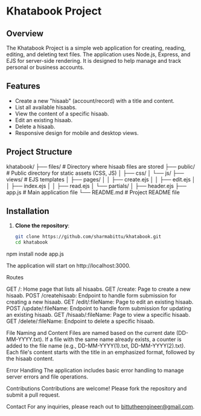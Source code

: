 # Khatabook Project

## Overview

The Khatabook Project is a simple web application for creating, reading, editing, and deleting text files. The application uses Node.js, Express, and EJS for server-side rendering. It is designed to help manage and track personal or business accounts.

## Features

- Create a new "hisaab" (account/record) with a title and content.
- List all available hisaabs.
- View the content of a specific hisaab.
- Edit an existing hisaab.
- Delete a hisaab.
- Responsive design for mobile and desktop views.

## Project Structure


khatabook/
├── files/ # Directory where hisaab files are stored
├── public/ # Public directory for static assets (CSS, JS)
│ ├── css/
│ └── js/
├── views/ # EJS templates
│ ├── pages/
│ │ ├── create.ejs
│ │ ├── edit.ejs
│ │ ├── index.ejs
│ │ ├── read.ejs
│ └── partials/
│ ├── header.ejs
├── app.js # Main application file
└── README.md # Project README file



## Installation

1. **Clone the repository**:

   ```sh
   git clone https://github.com/sharmabittu/khatabook.git
   cd khatabook
npm install
node app.js

The application will start on http://localhost:3000.

Routes

GET /: Home page that lists all hisaabs.
GET /create: Page to create a new hisaab.
POST /createhisaab: Endpoint to handle form submission for creating a new hisaab.
GET /edit/:fileName: Page to edit an existing hisaab.
POST /update/:fileName: Endpoint to handle form submission for updating an existing hisaab.
GET /hisaab/:fileName: Page to view a specific hisaab.
GET /delete/:fileName: Endpoint to delete a specific hisaab.

File Naming and Content
Files are named based on the current date (DD-MM-YYYY.txt). If a file with the same name already exists, a counter is added to the file name (e.g., DD-MM-YYYY(1).txt, DD-MM-YYYY(2).txt).
Each file's content starts with the title in an emphasized format, followed by the hisaab content.

Error Handling
The application includes basic error handling to manage server errors and file operations.


Contributions
Contributions are welcome! Please fork the repository and submit a pull request.

Contact
For any inquiries, please reach out to bittutheengineer@gmail.com.

